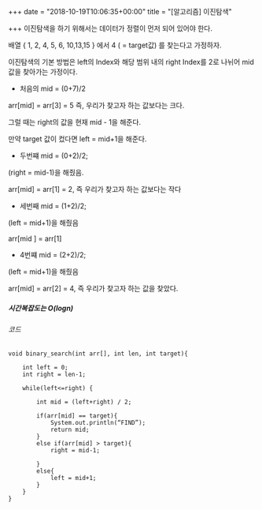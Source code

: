 +++
date = "2018-10-19T10:06:35+00:00"
title = "[알고리즘] 이진탐색"

+++
이진탐색을 하기 위해서는 데이터가 정렬이 먼저 되어 있어야 한다.

배열 { 1, 2, 4, 5, 6, 10,13,15 } 에서 4 ( = target값) 를 찾는다고 가정하자.

이진탐색의 기본 방법은 left의 Index와 해당 범위 내의 right Index를 2로 나뉘어 mid값을 찾아가는 가정이다.

* 처음의 mid = (0+7)/2

arr\[mid\] = arr\[3\] = 5 즉, 우리가 찾고자 하는 값보다는 크다.

그럴 때는 right의 값을 현재 mid - 1을 해준다.

만약 target 값이 컸다면 left = mid+1을 해준다.

* 두번쨰 mid = (0+2)/2;

(right = mid-1)을 해줬음.

arr\[mid\] = arr\[1\] = 2, 즉 우리가 찾고자 하는 값보다는 작다

* 세번째 mid = (1+2)/2;

(left = mid+1)을 해줬음

arr\[mid \] = arr\[1\]

* 4번쨰 mid = (2+2)/2;

(left = mid+1)을 해줬음

arr\[mid\] = arr\[2\] = 4, 즉 우리가 찾고자 하는 값을 찾았다.

##### 시간복잡도는 O(logn)

###### 코드

    void binary_search(int arr[], int len, int target){
        
        int left = 0;
        int right = len-1;
        
        while(left<=right) {
            
            int mid = (left+right) / 2;
            
            if(arr[mid] == target){
                System.out.println(“FIND”);
                return mid;
            }
            else if(arr[mid] > target){
                right = mid-1;
        
            }
            else{
                left = mid+1;
            }
        }
    }